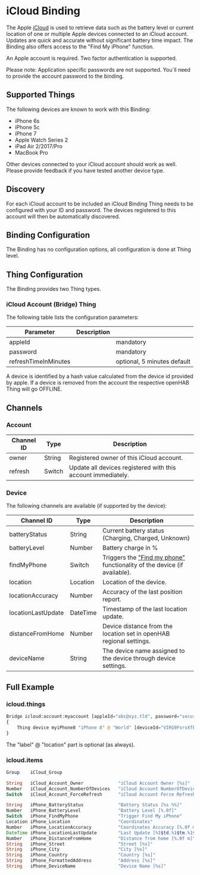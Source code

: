 # iCloud Binding

The Apple [iCloud](https://www.apple.com/icloud/) is used to retrieve data such as the battery level or current location of one or multiple Apple devices connected to an iCloud account.
Updates are quick and accurate without significant battery time impact.
The Binding also offers access to the "Find My iPhone" function.

An Apple account is required. Two factor authentication is supported.

Please note: Application specific passwords are not supported.
You´ll need to provide the account password to the binding.

## Supported Things

The following devices are known to work with this Binding:

* iPhone 6s
* iPhone 5c
* iPhone 7
* Apple Watch Series 2
* iPad Air 2/2017/Pro
* MacBook Pro

Other devices connected to your iCloud account should work as well.
Please provide feedback if you have tested another device type.

## Discovery

For each iCloud account to be included an iCloud Binding Thing needs to be configured with your ID and password.
The devices registered to this account will then be automatically discovered.

## Binding Configuration

The Binding has no configuration options, all configuration is done at Thing level.

## Thing Configuration

The Binding provides two Thing types.

### iCloud Account (Bridge) Thing

The following table lists the configuration parameters:

| Parameter            | Description                                         |                             |
|----------------------|-----------------------------------------------------|-----------------------------|
| appleId              |                                                     | mandatory                   |
| password             |                                                     | mandatory                   |
| refreshTimeInMinutes |                                                     | optional, 5 minutes default |

A device is identified by a hash value calculated from the device id provided by apple.
If a device is removed from the account the respective openHAB Thing will go OFFLINE.

## Channels

### Account

| Channel ID      | Type   | Description                                                  |
|-----------------|--------|--------------------------------------------------------------|
| owner           | String | Registered owner of this iCloud account.                     |
| refresh         | Switch | Update all devices registered with this account immediately. |

### Device

The following channels are available (if supported by the device):

| Channel ID                   | Type     | Description                                                                                                                                 |
|------------------------------|----------|---------------------------------------------------------------------------------------------------------------------------------------------|
| batteryStatus                | String   | Current battery status (Charging, Charged, Unknown)                                                                                         |
| batteryLevel                 | Number   | Battery charge in %                                                                                                                         |
| findMyPhone                  | Switch   | Triggers the ["Find my phone"](https://support.apple.com/explore/find-my-iphone-ipad-mac-watch) functionality of the device (if available). |
| location                     | Location | Location of the device.                                                                                                                     |
| locationAccuracy             | Number   | Accuracy of the last position report.                                                                                                       |
| locationLastUpdate           | DateTime | Timestamp of the last location update.                                                                                                      |
| distanceFromHome             | Number   | Device distance from the location set in openHAB regional settings.                                                                         |
| deviceName                   | String   | The device name assigned to the device through device settings.                                                                             |

## Full Example

### icloud.things

```php
Bridge icloud:account:myaccount [appleId="abc@xyz.tld", password="secure", refreshTimeInMinutes=5, googleAPIKey="abc123"]
{
    Thing device myiPhone8 "iPhone 8" @ "World" [deviceId="VIRG9FsrvXfE90ewVBA1H5swtwEQePdXVjHq3Si6pdJY2Cjro8QlreHYVGSUzuWV"]
}
```

The "label" @ "location" part is optional (as always).

### icloud.items

```php
Group    iCloud_Group

String   iCloud_Account_Owner             "iCloud Account Owner [%s]"                    (iCloud_Group) {channel="icloud:account:myaccount:owner"}
Number   iCloud_Account_NumberOfDevices   "iCloud Account NumberOfDevices [%d]"          (iCloud_Group) {channel="icloud:account:myaccount:numberOfDevices"}
Switch   iCloud_Account_ForceRefresh      "iCloud Account Force Refresh"                 (iCloud_Group) {channel="icloud:account:myaccount:refresh"}

String   iPhone_BatteryStatus             "Battery Status [%s %%]"             <battery> (iCloud_Group) {channel="icloud:device:myaccount:myiPhone8:batteryStatus"}
Number   iPhone_BatteryLevel              "Battery Level [%.0f]"               <battery> (iCloud_Group) {channel="icloud:device:myaccount:myiPhone8:batteryLevel"}
Switch   iPhone_FindMyPhone               "Trigger Find My iPhone"                       (iCloud_Group) {channel="icloud:device:myaccount:myiPhone8:findMyPhone"}
Location iPhone_Location                  "Coordinates"                                  (iCloud_Group) {channel="icloud:device:myaccount:myiPhone8:location"}
Number   iPhone_LocationAccuracy          "Coordinates Accuracy [%.0f m]"                (iCloud_Group) {channel="icloud:device:myaccount:myiPhone8:locationAccuracy"}
DateTime iPhone_LocationLastUpdate        "Last Update [%1$td.%1$tm.%1$tY, %1$tH:%1$tM]" (iCloud_Group) {channel="icloud:device:myaccount:myiPhone8:locationLastUpdate"}
Number   iPhone_DistanceFromHome          "Distance from home [%.0f m]"                  (iCloud_Group) {channel="icloud:device:myaccount:myiPhone8:distanceFromHome"}
String   iPhone_Street                    "Street [%s]"                                  (iCloud_Group) {channel="icloud:device:myaccount:myiPhone8:addressStreet"}
String   iPhone_City                      "City [%s]"                                    (iCloud_Group) {channel="icloud:device:myaccount:myiPhone8:addressCity"}
String   iPhone_Country                   "Country [%s]"                                 (iCloud_Group) {channel="icloud:device:myaccount:myiPhone8:addressCountry"}
String   iPhone_FormattedAddress          "Address [%s]"                                 (iCloud_Group) {channel="icloud:device:myaccount:myiPhone8:formattedAddress"}
String   iPhone_DeviceName                "Device Name [%s]"                             (iCloud_Group) {channel="icloud:device:myaccount:myiPhone8:deviceName"}
```